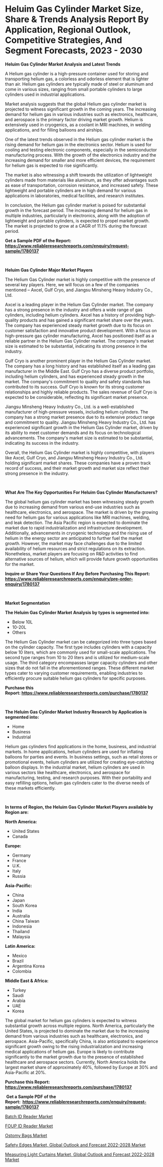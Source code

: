 <p><h1>Heluim Gas Cylinder Market Size, Share & Trends Analysis Report By Application, Regional Outlook, Competitive Strategies, And Segment Forecasts, 2023 - 2030</h1></p><p><strong>Heluim Gas Cylinder Market Analysis and Latest Trends</strong></p>
<p><p>A Helium gas cylinder is a high-pressure container used for storing and transporting helium gas, a colorless and odorless element that is lighter than air. Helium gas cylinders are typically made of steel or aluminum and come in various sizes, ranging from small portable cylinders to large cylinders used in industrial applications.</p><p>Market analysis suggests that the global Helium gas cylinder market is projected to witness significant growth in the coming years. The increasing demand for helium gas in various industries such as electronics, healthcare, and aerospace is the primary factor driving market growth. Helium is extensively used in cryogenics, as a coolant in MRI machines, in welding applications, and for filling balloons and airships.</p><p>One of the latest trends observed in the Helium gas cylinder market is the rising demand for helium gas in the electronics sector. Helium is used for cooling and testing electronic components, especially in the semiconductor manufacturing process. With the growth of the electronics industry and the increasing demand for smaller and more efficient devices, the requirement for helium gas is expected to rise significantly.</p><p>The market is also witnessing a shift towards the utilization of lightweight cylinders made from materials like aluminum, as they offer advantages such as ease of transportation, corrosion resistance, and increased safety. These lightweight and portable cylinders are in high demand for various applications in laboratories, medical facilities, and research institutes.</p><p>In conclusion, the Helium gas cylinder market is poised for substantial growth in the forecast period. The increasing demand for helium gas in multiple industries, particularly in electronics, along with the adoption of lightweight and portable cylinders, is expected to propel market growth. The market is projected to grow at a CAGR of 11.1% during the forecast period.</p></p>
<p><strong>Get a Sample PDF of the Report:&nbsp; <a href="https://www.reliableresearchreports.com/enquiry/request-sample/1780137">https://www.reliableresearchreports.com/enquiry/request-sample/1780137</a></strong></p>
<p>&nbsp;</p>
<p><strong>Heluim Gas Cylinder Major Market Players</strong></p>
<p><p>The Helium Gas Cylinder market is highly competitive with the presence of several key players. Here, we will focus on a few of the companies mentioned – Axcel, Gulf Cryo, and Jiangsu Minsheng Heavy Industry Co., Ltd. </p><p>Axcel is a leading player in the Helium Gas Cylinder market. The company has a strong presence in the industry and offers a wide range of gas cylinders, including helium cylinders. Axcel has a history of providing high-quality products and has gained a significant market share over the years. The company has experienced steady market growth due to its focus on customer satisfaction and innovative product development. With a focus on high-pressure gas cylinder manufacturing, Axcel has positioned itself as a reliable partner in the Helium Gas Cylinder market. The company's market size is estimated to be substantial, indicating its strong presence in the industry.</p><p>Gulf Cryo is another prominent player in the Helium Gas Cylinder market. The company has a long history and has established itself as a leading gas manufacturer in the Middle East. Gulf Cryo has a diverse product portfolio, including helium cylinders, and has experienced steady growth in the market. The company's commitment to quality and safety standards has contributed to its success. Gulf Cryo is known for its strong customer relationships and highly reliable products. The sales revenue of Gulf Cryo is expected to be considerable, reflecting its significant market presence.</p><p>Jiangsu Minsheng Heavy Industry Co., Ltd. is a well-established manufacturer of high-pressure vessels, including helium cylinders. The company has a strong market presence due to its extensive product range and commitment to quality. Jiangsu Minsheng Heavy Industry Co., Ltd. has experienced significant growth in the Helium Gas Cylinder market, driven by its ability to meet customer demands and its focus on technological advancements. The company's market size is estimated to be substantial, indicating its success in the industry. </p><p>Overall, the Helium Gas Cylinder market is highly competitive, with players like Axcel, Gulf Cryo, and Jiangsu Minsheng Heavy Industry Co., Ltd. holding significant market shares. These companies have a proven track record of success, and their market growth and market size reflect their strong presence in the industry.</p></p>
<p>&nbsp;</p>
<p><strong>What Are The Key Opportunities For Heluim Gas Cylinder Manufacturers?</strong></p>
<p><p>The global helium gas cylinder market has been witnessing steady growth due to increasing demand from various end-use industries such as healthcare, electronics, and aerospace. The market is driven by the growing need for helium gas for various applications like MRI machines, welding, and leak detection. The Asia Pacific region is expected to dominate the market due to rapid industrialization and infrastructure development. Additionally, advancements in cryogenic technology and the rising use of helium in the energy sector are anticipated to further fuel the market growth. However, the market may face challenges due to the limited availability of helium resources and strict regulations on its extraction. Nonetheless, market players are focusing on R&D activities to find alternative sources of helium, which will provide future growth opportunities for the market.</p></p>
<p><strong>Inquire or Share Your Questions If Any Before Purchasing This Report: <a href="https://www.reliableresearchreports.com/enquiry/pre-order-enquiry/1780137">https://www.reliableresearchreports.com/enquiry/pre-order-enquiry/1780137</a></strong></p>
<p>&nbsp;</p>
<p><strong>Market Segmentation</strong></p>
<p><strong>The Heluim Gas Cylinder Market Analysis by types is segmented into:</strong></p>
<p><ul><li>Below 10L</li><li>10-20L</li><li>Others</li></ul></p>
<p><p>The Helium Gas Cylinder market can be categorized into three types based on the cylinder capacity. The first type includes cylinders with a capacity below 10 liters, which are commonly used for small-scale applications. The second type ranges from 10 to 20 liters and is utilized for medium-scale usage. The third category encompasses larger capacity cylinders and other sizes that do not fall in the aforementioned ranges. These different market types cater to varying customer requirements, enabling industries to efficiently procure suitable helium gas cylinders for specific purposes.</p></p>
<p><strong>Purchase this Report:&nbsp;<a href="https://www.reliableresearchreports.com/purchase/1780137">https://www.reliableresearchreports.com/purchase/1780137</a></strong></p>
<p>&nbsp;</p>
<p><strong>The Heluim Gas Cylinder Market Industry Research by Application is segmented into:</strong></p>
<p><ul><li>Home</li><li>Business</li><li>Industrial</li></ul></p>
<p><p>Helium gas cylinders find applications in the home, business, and industrial markets. In home applications, helium cylinders are used for inflating balloons for parties and events. In business settings, such as retail stores or promotional events, helium cylinders are utilized for creating eye-catching balloon displays. In the industrial market, helium cylinders are used in various sectors like healthcare, electronics, and aerospace for manufacturing, testing, and research purposes. With their portability and easy refilling options, helium gas cylinders cater to the diverse needs of these markets efficiently.</p></p>
<p>&nbsp;</p>
<p><strong>In terms of Region, the Heluim Gas Cylinder Market Players available by Region are:</strong></p>
<p>
    <p> <strong> North America: </strong>
        <ul>
            <li>United States</li>
            <li>Canada</li>
        </ul>
        </p> 
    <p> <strong> Europe: </strong>
        <ul>
            <li>Germany</li>
            <li>France</li>
            <li>U.K.</li>
            <li>Italy</li>
            <li>Russia</li>
        </ul>
        </p> 
    <p> <strong> Asia-Pacific: </strong>
        <ul>
            <li>China</li>
            <li>Japan</li>
            <li>South Korea</li>
            <li>India</li>
            <li>Australia</li>
            <li>China Taiwan</li>
            <li>Indonesia</li>
            <li>Thailand</li>
            <li>Malaysia</li>
        </ul>
        </p> 
    <p> <strong> Latin America: </strong>
        <ul>
            <li>Mexico</li>
            <li>Brazil</li>
            <li>Argentina Korea</li>
            <li>Colombia</li>
        </ul>
        </p> 
    <p> <strong> Middle East & Africa: </strong>
        <ul>
            <li>Turkey</li>
            <li>Saudi</li>
            <li>Arabia</li>
            <li>UAE</li>
            <li>Korea</li>
        </ul>
    </p>
    </p>
<p><p>The global market for helium gas cylinders is expected to witness substantial growth across multiple regions. North America, particularly the United States, is projected to dominate the market due to the increasing demand from various industries such as healthcare, electronics, and aerospace. Asia-Pacific, specifically China, is also anticipated to experience significant growth owing to the rising industrialization and increasing medical applications of helium gas. Europe is likely to contribute significantly to the market growth due to the presence of established healthcare and aerospace sectors. Currently, North America holds the largest market share of approximately 40%, followed by Europe at 30% and Asia-Pacific at 20%.</p></p>
<p><strong>Purchase this Report: <a href="https://www.reliableresearchreports.com/purchase/1780137">https://www.reliableresearchreports.com/purchase/1780137</a></strong></p>
<p>&nbsp;<strong>Get a Sample PDF of the Report:&nbsp;&nbsp;<a href="https://www.reliableresearchreports.com/enquiry/request-sample/1780137">https://www.reliableresearchreports.com/enquiry/request-sample/1780137</a></strong></p>
<p><strong></strong></p>
<p><p><a href="https://github.com/santosh758595/Market-Research-Report-List-1/blob/main/batch-id-reader-market.md">Batch ID Reader Market</a></p><p><a href="https://github.com/Chiragrp26/Market-Research-Report-List-1/blob/main/foup-id-reader-market.md">FOUP ID Reader Market</a></p><p><a href="https://www.linkedin.com/pulse/ostomy-bags-market-share-amp-new-trends-analysis-report-vaaee/">Ostomy Bags Market</a></p><p><a href="https://medium.com/@mikeflatley6362/safety-edges-market-global-outlook-and-forecast-2022-2028-market-size-reveals-the-best-marketing-595d5c2bb248">Safety Edges Market, Global Outlook and Forecast 2022-2028 Market</a></p><p><a href="https://medium.com/@briaabshire64/measuring-light-curtains-market-global-outlook-and-forecast-2022-2028-market-analysis-and-sze-36f73f056d90">Measuring Light Curtains Market, Global Outlook and Forecast 2022-2028 Market</a></p></p>